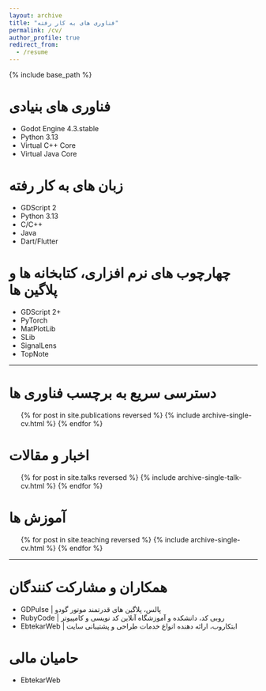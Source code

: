 ```yaml
---
layout: archive
title: "فناوری های به کار رفته"
permalink: /cv/
author_profile: true
redirect_from:
  - /resume
---
```


<link rel="stylesheet" type="text/css" href="https://subject-team.github.io/SajapaApp/font.css">

{% include base_path %}

فناوری های بنیادی
======
* Godot Engine 4.3.stable
* Python 3.13
* Virtual C++ Core
* Virtual Java Core

زبان های به کار رفته
======
* GDScript 2
* Python 3.13
* C/C++
* Java
* Dart/Flutter

چهارچوب های نرم افزاری، کتابخانه ها و پلاگین ها
======
* GDScript 2+
* PyTorch
* MatPlotLib
* SLib
* SignalLens
* TopNote

----

دسترسی سریع به برچسب فناوری ها
======
  <ul>{% for post in site.publications reversed %}
    {% include archive-single-cv.html %}
  {% endfor %}</ul>
  
اخبار و مقالات
======
  <ul>{% for post in site.talks reversed %}
    {% include archive-single-talk-cv.html  %}
  {% endfor %}</ul>
  
آموزش ها
======
  <ul>{% for post in site.teaching reversed %}
    {% include archive-single-cv.html %}
  {% endfor %}</ul>
  
----

همکاران و مشارکت کنندگان
======
* GDPulse | پالس، پلاگین های قدرتمند موتور گودو
* RubyCode | روبی کد، دانشکده و آموزشگاه آنلاین کد نویسی و کامپیوتر
* EbtekarWeb | ابتکاروب، ارائه دهنده انواع خدمات طراحی و پشتیبانی سایت

حامیان مالی
======
* EbtekarWeb
